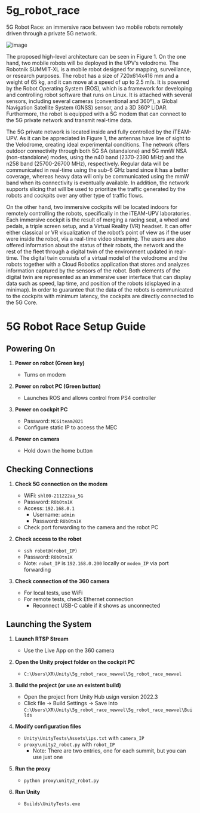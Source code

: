 # 5g_robot_race

5G Robot Race: an immersive race between two mobile robots remotely driven through a private 5G network. 

![image](https://github.com/xriteamupv/5g_robot_race/assets/152612523/db7ff49d-a616-4233-90cf-bf38e1116e4e)

The proposed high-level architecture can be seen in Figure 1. On the one hand, two mobile robots will be deployed in the UPV’s velodrome. The Robotnik SUMMIT-XL is a mobile robot designed for mapping, surveillance, or research purposes. The robot has a size of 720x614x416 mm and a weight of 65 kg, and it can move at a speed of up to 2.5 m/s. It is powered by the Robot Operating System (ROS), which is a framework for developing and controlling robot software that runs on Linux. It is attached with several sensors, including several cameras (conventional and 360º), a Global Navigation Satellite System (GNSS) sensor, and a 3D 360º LiDAR. Furthermore, the robot is equipped with a 5G modem that can connect to the 5G private network and transmit real-time data. 

The 5G private network is located inside and fully controlled by the iTEAM-UPV. As it can be appreciated in Figure 1, the antennas have line of sight to the Velodrome, creating ideal experimental conditions. The network offers outdoor connectivity through both 5G SA (standalone) and 5G mmW NSA (non-standalone) modes, using the n40 band (2370-2390 MHz) and the n258 band (25700-26700 MHz), respectively. Regular data will be communicated in real-time using the sub-6 GHz band since it has a better coverage, whereas heavy data will only be communicated using the mmW band when its connectivity is eventually available. In addition, the network supports slicing that will be used to prioritize the traffic generated by the robots and cockpits over any other type of traffic flows. 

On the other hand, two immersive cockpits will be located indoors for remotely controlling the robots, specifically in the iTEAM-UPV laboratories. Each immersive cockpit is the result of merging a racing seat, a wheel and pedals, a triple screen setup, and a Virtual Reality (VR) headset. It can offer either classical or VR visualization of the robot’s point of view as if the user were inside the robot, via a real-time video streaming. The users are also offered information about the status of their robots, the network and the rest of the fleet through a digital twin of the environment updated in real-time. The digital twin consists of a virtual model of the velodrome and the robots together with a Cloud Robotics application that stores and analyzes information captured by the sensors of the robot. Both elements of the digital twin are represented as an immersive user interface that can display data such as speed, lap time, and position of the robots (displayed in a minimap). In order to guarantee that the data of the robots is communicated to the cockpits with minimum latency, the cockpits are directly connected to the 5G Core. 

# 5G Robot Race Setup Guide

## Powering On

1. **Power on robot (Green key)**
   - Turns on modem

2. **Power on robot PC (Green button)**
   - Launches ROS and allows control from PS4 controller

3. **Power on cockpit PC**
   - Password: `MCGiteam2021`
   - Configure static IP to access the MEC

4. **Power on camera**
   - Hold down the home button

## Checking Connections

1. **Check 5G connection on the modem**
   - WiFi: `shl00-211222aa_5G`
   - Password: `R0b0tn1K`
   - Access: `192.168.0.1`
     - Username: `admin`
     - Password: `R0b0tn1K`
   - Check port forwarding to the camera and the robot PC

2. **Check access to the robot**
   - `ssh robot@(robot_IP)`
   - Password: `R0b0tn1K`
   - Note: `robot_IP` is `192.168.0.200` locally or `modem_IP` via port forwarding

3. **Check connection of the 360 camera**
   - For local tests, use WiFi
   - For remote tests, check Ethernet connection
     - Reconnect USB-C cable if it shows as unconnected

## Launching the System

1. **Launch RTSP Stream**
   - Use the Live App on the 360 camera

2. **Open the Unity project folder on the cockpit PC**
   - `C:\Users\XR\Unity\5g_robot_race_newvel\5g_robot_race_newvel`
  
3. **Build the project (or use an existent build)**
   - Open the project from Unity Hub usign version 2022.3
   - Click file -> Build Settings -> Save into `C:\Users\XR\Unity\5g_robot_race_newvel\5g_robot_race_newvel\Builds`

3. **Modify configuration files**
   - `Unity\UnityTests\Assets\ips.txt` with `camera_IP`
   - `proxy\unity2_robot.py` with `robot_IP`
     - Note: There are two entries, one for each summit, but you can use just one

4. **Run the proxy**
   - `python proxy\unity2_robot.py`

5. **Run Unity**
   - `Builds\UnityTests.exe`
